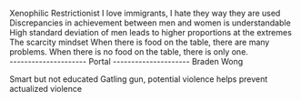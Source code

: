 Xenophilic Restrictionist
    I love immigrants, I hate they way they are used
Discrepancies in achievement between men and women is understandable
    High standard deviation of men leads to higher proportions at the extremes
The scarcity mindset
    When there is food on the table, there are many problems. When there is no food on the table, there is only one.  
    --------------------- Portal ---------------------
        Braden Wong
    
Smart but not educated
Gatling gun, potential violence helps prevent actualized violence

